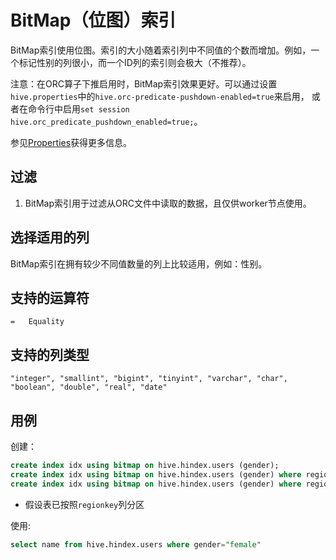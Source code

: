 
# BitMap（位图）索引

BitMap索引使用位图。索引的大小随着索引列中不同值的个数而增加。例如，一个标记性别的列很小，而一个ID列的索引则会极大（不推荐）。

注意：在ORC算子下推启用时，BitMap索引效果更好。可以通过设置`hive.properties`中的`hive.orc-predicate-pushdown-enabled=true`来启用，
或者在命令行中启用`set session hive.orc_predicate_pushdown_enabled=true;`。

参见[Properties](../admin/properties.md)获得更多信息。

## 过滤

1. BitMap索引用于过滤从ORC文件中读取的数据，且仅供worker节点使用。

## 选择适用的列

BitMap索引在拥有较少不同值数量的列上比较适用，例如：性别。

## 支持的运算符

    =   Equality
    
## 支持的列类型
    "integer", "smallint", "bigint", "tinyint", "varchar", "char", "boolean", "double", "real", "date"

## 用例

创建：
```sql
create index idx using bitmap on hive.hindex.users (gender);
create index idx using bitmap on hive.hindex.users (gender) where regionkey=1;
create index idx using bitmap on hive.hindex.users (gender) where regionkey in (3, 1);
```

* 假设表已按照`regionkey`列分区

使用:
```sql
select name from hive.hindex.users where gender="female"
```